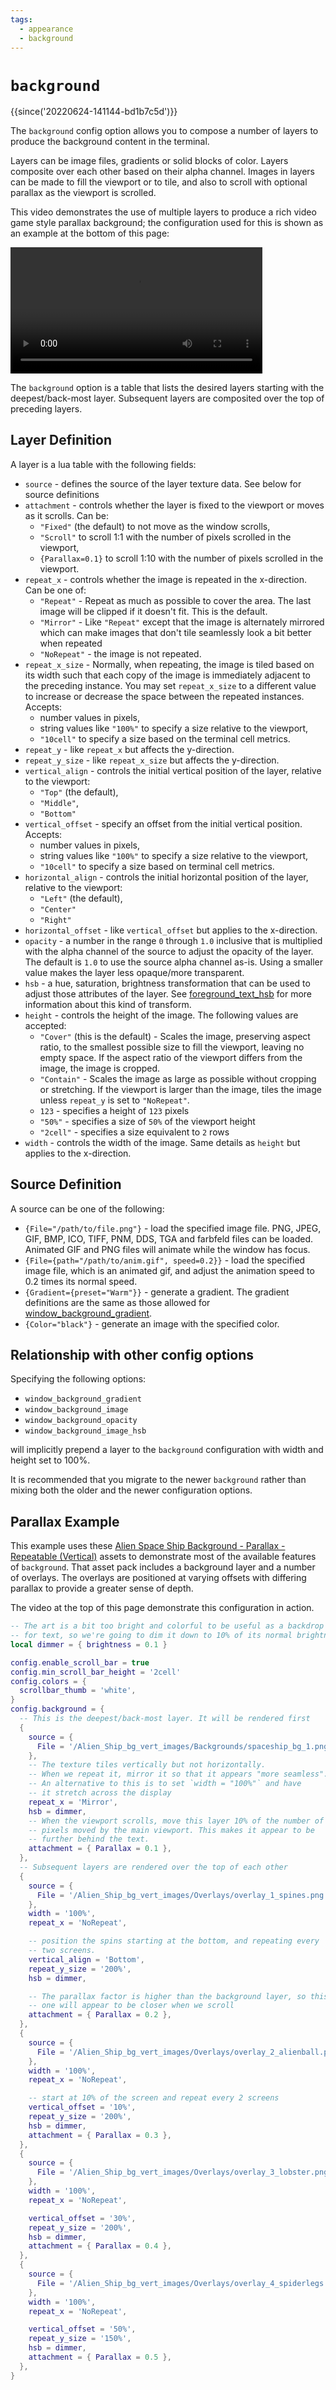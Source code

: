 ```yaml
---
tags:
  - appearance
  - background
---
```

# `background`

{{since('20220624-141144-bd1b7c5d')}}

The `background` config option allows you to compose a number of layers to
produce the background content in the terminal.

Layers can be image files, gradients or solid blocks of color. Layers composite
over each other based on their alpha channel. Images in layers can be made to
fill the viewport or to tile, and also to scroll with optional parallax as the
viewport is scrolled.

This video demonstrates the use of multiple layers to produce a rich video game
style parallax background; the configuration used for this is shown as an
example at the bottom of this page:

<video width="80%" controls src="../../../screenshots/shelldone-parallax-2.mp4" loop></video>

The `background` option is a table that lists the desired layers starting with
the deepest/back-most layer.  Subsequent layers are composited over the top of
preceding layers.


## Layer Definition

A layer is a lua table with the following fields:

* `source` - defines the source of the layer texture data. See below for source definitions
* `attachment` - controls whether the layer is fixed to the viewport or moves as it scrolls. Can be:
    * `"Fixed"` (the default) to not move as the window scrolls,
    * `"Scroll"` to scroll 1:1 with the number of pixels scrolled in the viewport,
    * `{Parallax=0.1}` to scroll 1:10 with the number of pixels scrolled in the viewport.
* `repeat_x` - controls whether the image is repeated in the x-direction. Can be one of:
    * `"Repeat"` - Repeat as much as possible to cover the area. The last image will be clipped if it doesn't fit.  This is the default.
    * `"Mirror"` - Like `"Repeat"` except that the image is alternately mirrored which can make images that don't tile seamlessly look a bit better when repeated
    * `"NoRepeat"` - the image is not repeated.
* `repeat_x_size` - Normally, when repeating, the image is tiled based on its width such that each copy of the image is immediately adjacent to the preceding instance.  You may set `repeat_x_size` to a different value to increase or decrease the space between the repeated instances.  Accepts:
    * number values in pixels,
    * string values like `"100%"` to specify a size relative to the viewport,
    * `"10cell"` to specify a size based on the terminal cell metrics.
* `repeat_y` - like `repeat_x` but affects the y-direction.
* `repeat_y_size` - like `repeat_x_size` but affects the y-direction.
* `vertical_align` - controls the initial vertical position of the layer, relative to the viewport:
    * `"Top"` (the default),
    * `"Middle"`,
    * `"Bottom"`
* `vertical_offset` - specify an offset from the initial vertical position.  Accepts:
    * number values in pixels,
    * string values like `"100%"` to specify a size relative to the viewport,
    * `"10cell"` to specify a size based on terminal cell metrics.
* `horizontal_align` - controls the initial horizontal position of the layer, relative to the viewport:
    * `"Left"` (the default),
    * `"Center"`
    * `"Right"`
* `horizontal_offset` - like `vertical_offset` but applies to the x-direction.
* `opacity` - a number in the range `0` through `1.0` inclusive that is multiplied with the alpha channel of the source to adjust the opacity of the layer. The default is `1.0` to use the source alpha channel as-is. Using a smaller value makes the layer less opaque/more transparent.
* `hsb` - a hue, saturation, brightness transformation that can be used to adjust those attributes of the layer. See [foreground_text_hsb](foreground_text_hsb.md) for more information about this kind of transform.
* `height` - controls the height of the image. The following values are accepted:
    * `"Cover"` (this is the default) - Scales the image, preserving aspect ratio, to the smallest possible size to fill the viewport, leaving no empty space.  If the aspect ratio of the viewport differs from the image, the image is cropped.
    * `"Contain"` - Scales the image as large as possible without cropping or stretching. If the viewport is larger than the image, tiles the image unless `repeat_y` is set to `"NoRepeat"`.
    * `123` - specifies a height of `123` pixels
    * `"50%"` - specifies a size of `50%` of the viewport height
    * `"2cell"` - specifies a size equivalent to `2` rows
* `width` - controls the width of the image. Same details as `height` but applies to the x-direction.

## Source Definition

A source can be one of the following:

* `{File="/path/to/file.png"}` - load the specified image file.  PNG, JPEG,
  GIF, BMP, ICO, TIFF, PNM, DDS, TGA and farbfeld files can be loaded.
  Animated GIF and PNG files will animate while the window has focus.
* `{File={path="/path/to/anim.gif", speed=0.2}}` - load the specified image file, which is an animated gif, and adjust the animation speed to 0.2 times its normal speed.
* `{Gradient={preset="Warm"}}` - generate a gradient. The gradient definitions
  are the same as those allowed for [window_background_gradient](window_background_gradient.md).
* `{Color="black"}` - generate an image with the specified color.

## Relationship with other config options

Specifying the following options:

* `window_background_gradient`
* `window_background_image`
* `window_background_opacity`
* `window_background_image_hsb`

will implicitly prepend a layer to the `background` configuration with width
and height set to 100%.

It is recommended that you migrate to the newer `background` rather than mixing
both the older and the newer configuration options.

## Parallax Example

This example uses these [Alien Space Ship Background - Parallax -
Repeatable
(Vertical)](https://www.gameartguppy.com/shop/space-ship-background-repeatable-vertical/)
assets to demonstrate most of the available features of `background`. That asset pack includes a background layer and a number of overlays. The overlays are positioned at varying offsets with differing parallax to provide a greater sense of depth.

The video at the top of this page demonstrate this configuration in action.

```lua
-- The art is a bit too bright and colorful to be useful as a backdrop
-- for text, so we're going to dim it down to 10% of its normal brightness
local dimmer = { brightness = 0.1 }

config.enable_scroll_bar = true
config.min_scroll_bar_height = '2cell'
config.colors = {
  scrollbar_thumb = 'white',
}
config.background = {
  -- This is the deepest/back-most layer. It will be rendered first
  {
    source = {
      File = '/Alien_Ship_bg_vert_images/Backgrounds/spaceship_bg_1.png',
    },
    -- The texture tiles vertically but not horizontally.
    -- When we repeat it, mirror it so that it appears "more seamless".
    -- An alternative to this is to set `width = "100%"` and have
    -- it stretch across the display
    repeat_x = 'Mirror',
    hsb = dimmer,
    -- When the viewport scrolls, move this layer 10% of the number of
    -- pixels moved by the main viewport. This makes it appear to be
    -- further behind the text.
    attachment = { Parallax = 0.1 },
  },
  -- Subsequent layers are rendered over the top of each other
  {
    source = {
      File = '/Alien_Ship_bg_vert_images/Overlays/overlay_1_spines.png',
    },
    width = '100%',
    repeat_x = 'NoRepeat',

    -- position the spins starting at the bottom, and repeating every
    -- two screens.
    vertical_align = 'Bottom',
    repeat_y_size = '200%',
    hsb = dimmer,

    -- The parallax factor is higher than the background layer, so this
    -- one will appear to be closer when we scroll
    attachment = { Parallax = 0.2 },
  },
  {
    source = {
      File = '/Alien_Ship_bg_vert_images/Overlays/overlay_2_alienball.png',
    },
    width = '100%',
    repeat_x = 'NoRepeat',

    -- start at 10% of the screen and repeat every 2 screens
    vertical_offset = '10%',
    repeat_y_size = '200%',
    hsb = dimmer,
    attachment = { Parallax = 0.3 },
  },
  {
    source = {
      File = '/Alien_Ship_bg_vert_images/Overlays/overlay_3_lobster.png',
    },
    width = '100%',
    repeat_x = 'NoRepeat',

    vertical_offset = '30%',
    repeat_y_size = '200%',
    hsb = dimmer,
    attachment = { Parallax = 0.4 },
  },
  {
    source = {
      File = '/Alien_Ship_bg_vert_images/Overlays/overlay_4_spiderlegs.png',
    },
    width = '100%',
    repeat_x = 'NoRepeat',

    vertical_offset = '50%',
    repeat_y_size = '150%',
    hsb = dimmer,
    attachment = { Parallax = 0.5 },
  },
}
```
